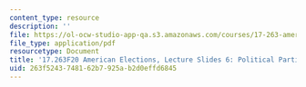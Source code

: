 ```yaml
---
content_type: resource
description: ''
file: https://ol-ocw-studio-app-qa.s3.amazonaws.com/courses/17-263-american-elections-fall-2020/263f5243748162b7925ab2d0effd6845_MIT17_263F20_Lec6.pdf
file_type: application/pdf
resourcetype: Document
title: '17.263F20 American Elections, Lecture Slides 6: Political Parties'
uid: 263f5243-7481-62b7-925a-b2d0effd6845
---
```

